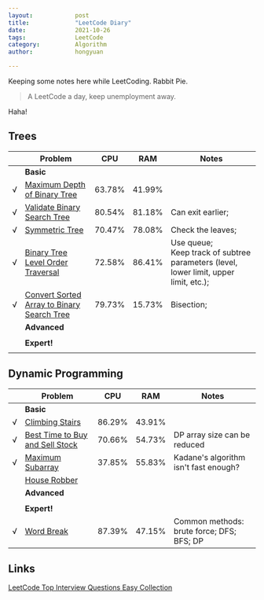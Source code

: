 ```yaml
---
layout:            post
title:             "LeetCode Diary"
date:              2021-10-26
tags:              LeetCode
category:          Algorithm
author:            hongyuan

---
```


Keeping some notes here while LeetCoding. Rabbit Pie.

> A LeetCode a day, keep unemployment away.

Haha!



## Trees

|      | Problem | CPU | RAM | Notes |
| ---- | ------- | --- | --- | ----- |
| | **Basic** |
| √ | [Maximum Depth of Binary Tree](https://github.com/HongyuanH/LeetCodeAns/blob/main/topInterviewQuestionsEasy/trees/MaximumDepthOfBinaryTree.py) | 63.78% | 41.99% |
| √ | [Validate Binary Search Tree](https://github.com/HongyuanH/LeetCodeAns/blob/main/topInterviewQuestionsEasy/trees/ValidateBinarySearchTree.py) | 80.54% | 81.18% | Can exit earlier; |
| √ | [Symmetric Tree](https://github.com/HongyuanH/LeetCodeAns/blob/main/topInterviewQuestionsEasy/trees/SymmetricTree.py) | 70.47% | 78.08% | Check the leaves; |
| √ | [Binary Tree Level Order Traversal](https://github.com/HongyuanH/LeetCodeAns/blob/main/topInterviewQuestionsEasy/trees/BinaryTreeLevelOrderTraversal.py) | 72.58% | 86.41% | Use queue;<br />Keep track of subtree parameters (level, lower limit, upper limit, etc.); |
| √ | [Convert Sorted Array to Binary Search Tree](https://github.com/HongyuanH/LeetCodeAns/blob/main/topInterviewQuestionsEasy/trees/ConvertSortedArrayToBinarySearchTree.py) | 79.73%  | 15.73% | Bisection; |
| | **Advanced** | 
| |
| | **Expert!** | 
| |

## Dynamic Programming

|      | Problem | CPU | RAM | Notes |
| ---- | ------- | --- | --- | ----- |
| | **Basic** |
| √ | [Climbing Stairs](https://github.com/HongyuanH/LeetCodeAns/blob/main/topInterviewQuestionsEasy/dynamicProgramming/ClimbingStairs.py) | 86.29% | 43.91% |
| √ | [Best Time to Buy and Sell Stock](https://github.com/HongyuanH/LeetCodeAns/blob/main/topInterviewQuestionsEasy/dynamicProgramming/BestTimeToBuyAndSellStock.py) | 70.66% | 54.73% | DP array size can be reduced |
| √ | [Maximum Subarray]((https://github.com/HongyuanH/LeetCodeAns/blob/main/topInterviewQuestionsEasy/dynamicProgramming/ClimbingStairs.py)) | 37.85% | 55.83% |  Kadane's algorithm isn't fast enough? |
|  | [House Robber]() |
| | **Advanced** | 
| |
| | **Expert!** | 
| √ | [Word Break](https://github.com/HongyuanH/LeetCodeAns/blob/main/topInterviewQuestionsHard/dynamicProgramming/WordBreak.py) | 87.39% | 47.15% | Common methods: brute force; DFS; BFS; DP |


## Links

[LeetCode Top Interview Questions Easy Collection](https://leetcode.com/explore/interview/card/top-interview-questions-easy)